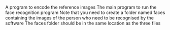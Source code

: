 A program to encode the reference images
The main program to run the face recognition program
Note that you need to create a folder named faces containing the images of the person who need to be recognised by the software
The faces folder should be in the same location as the three files
